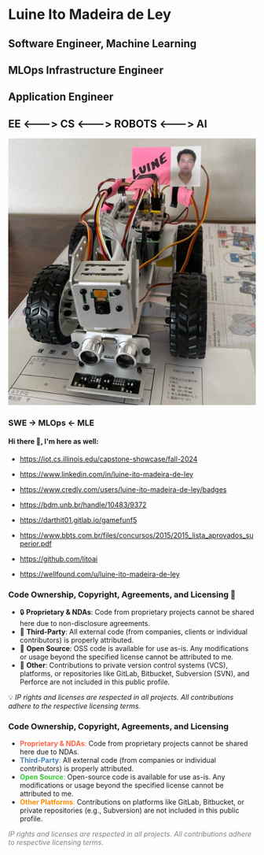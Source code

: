 # Luine Ito Madeira de Ley

## Software Engineer, Machine Learning 

## MLOps Infrastructure Engineer 

## Application Engineer

## EE <---> CS <---> ROBOTS <---> AI

![Rover](Rover.jpg)

### SWE -> MLOps <- MLE

#### Hi there 👋, I'm here as well:

- https://iot.cs.illinois.edu/capstone-showcase/fall-2024

- https://www.linkedin.com/in/luine-ito-madeira-de-ley

- https://www.credly.com/users/luine-ito-madeira-de-ley/badges

- https://bdm.unb.br/handle/10483/9372

- https://darthit01.gitlab.io/gamefunf5

- https://www.bbts.com.br/files/concursos/2015/2015_lista_aprovados_superior.pdf

- https://github.com/litoai

- https://wellfound.com/u/luine-ito-madeira-de-ley




### Code Ownership, Copyright, Agreements, and Licensing 🔐

- 🔒 **Proprietary & NDAs**: Code from proprietary projects cannot be shared here due to non-disclosure agreements.
- 🤝 **Third-Party**: All external code (from companies, clients or individual contributors) is properly attributed.
- 🌱 **Open Source**: OSS code is available for use as-is. Any modifications or usage beyond the specified license cannot be attributed to me.
- 🔗 **Other**: Contributions to private version control systems (VCS), platforms, or repositories like GitLab, Bitbucket, Subversion (SVN), and Perforce are not included in this public profile.

💡 *IP rights and licenses are respected in all projects. All contributions adhere to the respective licensing terms.*

### Code Ownership, Copyright, Agreements, and Licensing

- <span style="color: #ff6347;">**Proprietary & NDAs**:</span> Code from proprietary projects cannot be shared here due to NDAs.
- <span style="color: #4682b4;">**Third-Party**:</span> All external code (from companies or individual contributors) is properly attributed.
- <span style="color: #32cd32;">**Open Source**:</span> Open-source code is available for use as-is. Any modifications or usage beyond the specified license cannot be attributed to me.
- <span style="color: #ff8c00;">**Other Platforms**:</span> Contributions on platforms like GitLab, Bitbucket, or private repositories (e.g., Subversion) are not included in this public profile.

<span style="color: #808080;">*IP rights and licenses are respected in all projects. All contributions adhere to respective licensing terms.*</span>




<!--
**DarthIt0/DarthIt0** is a ✨ _special_ ✨ repository because its `README.md` (this file) appears on your GitHub profile.

Here are some ideas to get you started:

- 🔭 I’m currently working on ...
- 🌱 I’m currently learning ...
- 👯 I’m looking to collaborate on ...
- 🤔 I’m looking for help with ...
- 💬 Ask me about ...
- 📫 How to reach me: ...
- 😄 Pronouns: ...
- ⚡ Fun fact: ...
-->
